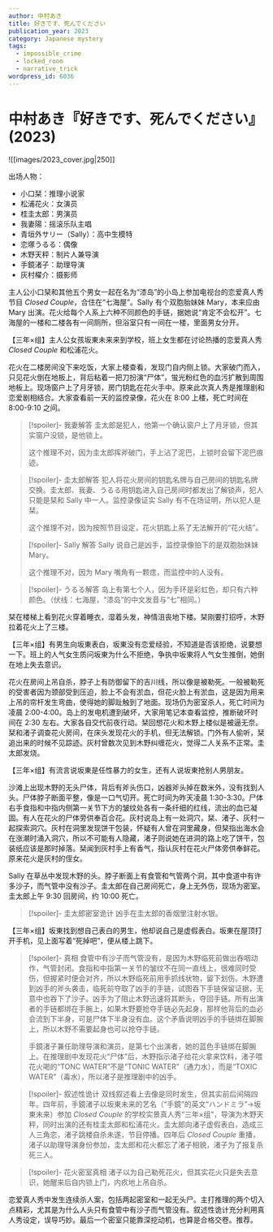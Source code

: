 ```yaml
---
author: 中村あき
title: 好きです、死んでください
publication_year: 2023
category: Japanese mystery
tags:
  - impossible_crime
  - locked_room
  - narrative_trick
wordpress_id: 6036
---
```


# 中村あき『好きです、死んでください』(2023)

![[images/2023_cover.jpg|250]]

出场人物：
* 小口栞：推理小说家
* 松浦花火：女演员
* 桂圭太郎：男演员
* 我妻陽：摇滚乐队主唱
* 青垣外サリー（Sally）：高中生模特
* 恋塚うるる：偶像
* 木野天秤：制片人兼导演
* 手鏡渚子：助理导演
* 灰村櫂介：摄影师

主人公小口栞和其他五个男女一起在名为“漆岛”的小岛上参加电视台的恋爱真人秀节目 <i>Closed Couple</i>，合住在“七海屋”。Sally 有个双胞胎妹妹 Mary，本来应由 Mary 出演。花火给每个人系上六种不同颜色的手链，据她说“肯定不会松开”。七海屋的一楼和二楼各有一间厕所，但浴室只有一间在一楼，里面男女分开。

【三年×组】主人公女孩坂東未来来到学校，班上女生都在讨论热播的恋爱真人秀 <i>Closed Couple</i> 和松浦花火。

花火在二楼房间没下来吃饭，大家上楼查看，发现门自内侧上锁。大家破门而入，只见花火倒在地板上，背后粘着一把刀扮演“尸体”，蛍光粉红色的血污扩散到周围地板上。现场窗户上了月牙锁，房门钥匙在花火手中。原来此次真人秀是推理剧和恋爱剧相结合。大家查看前一天的监控录像，花火在 8:00 上楼，死亡时间在 8:00-9:10 之间。

> [!spoiler]- 我妻解答
> 圭太郎是犯人，他第一个确认窗户上了月牙锁，但其实窗户没锁，是他锁上。
> 
> 这个推理不对，因为圭太郎挥斧破门，手上沾了泥巴，上锁时会留下泥巴痕迹。

> [!spoiler]- 圭太郎解答
> 犯人将花火房间的钥匙名牌与自己房间的钥匙名牌交换。圭太郎、我妻、うるる用钥匙进入自己房间时都发出了解锁声，犯人只能是栞和 Sally 中一人。监控录像证实 Sally 有不在场证明，所以犯人是栞。
> 
> 这个推理不对，因为按照节目设定，花火钥匙上系了无法解开的“花火结”。

> [!spoiler]- Sally 解答
> Sally 说自己是凶手，监控录像拍下的是双胞胎妹妹 Mary。
> 
> 这个推理不对，因为 Mary 嘴角有一颗痣，而监控中的人没有。

> [!spoiler]- うるる解答
> 岛上有第七个人，因为手环是彩虹色，却只有六种颜色。（伏线：七海屋，“漆岛”的中文发音与“七”相同。）

栞在楼梯上看到花火穿着睡衣，湿着头发，神情沮丧地下楼。栞刚要打招呼，木野拉着花火上了三楼。

【三年×组】有男生向坂東表白，坂東没有恋爱经验，不知道是否该拒绝，说要想一下。班上的人气女生质问坂東为什么不拒绝，争执中坂東将人气女生推倒，她倒在地上失去意识。

花火在房间上吊自杀，脖子上有防御留下的吉川线，所以像是被勒死。一般被勒死的受害者因为颈部受到压迫，脸上不会有淤血，但花火脸上有淤血，这是因为用来上吊的帘杆发生弯曲，使得她的脚趾触到了地面。现场仍为密室杀人，死亡时间为凌晨 2:00-4:00。岛上的发电机遭到破坏，大家用笔记本查看监控，推断破坏时间在 2:30 左右。大家各自交代前夜行动。栞回想花火和木野上楼似是被逼无奈。栞和渚子调查花火房间，在床头发现花火的手机，但无法解锁。门外有人偷听，栞追出来的时候不见踪迹。灰村曾数次见到木野纠缠花火，觉得二人关系不正常。圭太郎发烧。

【三年×组】有流言说坂東是任性暴力的女生，还有人说坂東抢别人男朋友。

沙滩上出现木野的无头尸体，背后有斧头伤口，凶器斧头掉在数米外，没有找到人头。尸体脖子断面平整，像是一口气切开。死亡时间为昨天凌晨 1:30-3:30。尸体右手食指和中指内侧第一关节下方的皱纹处各有一条纤细的红线，流出的血已凝固。有人在花火的尸体旁供奉百合花。灰村说岛上有一处洞穴，栞、渚子、灰村一起探索洞穴。灰村在洞里发现饼干包装，怀疑有人曾在洞里藏身，但栞指出海水会在涨潮时涌入洞穴，所以不可能有人隐藏，渚子则说她在进洞的路上吃了饼干，包装纸应该是那时掉落。栞闻到灰村手上有香气，指认灰村在花火尸体旁供奉鲜花。原来花火是灰村的侄女。

Sally 在草丛中发现木野的头。脖子断面上有食管和气管两个洞，其中食道中有许多沙子，而气管中没有沙子。圭太郎在自己房间死亡，身上无外伤，现场为密室。圭太郎上午 9:30 回房间，约 10:00 死亡。

> [!spoiler]- 圭太郎密室诡计
> 凶手在圭太郎的香烟里注射水银。

【三年×组】坂東找到想自己表白的男生，他却说自己是虚假表白。坂東在屋顶打开手机，见上面写着“死掉吧”，便从楼上跳下。

> [!spoiler]- 真相
> 食管中有沙子而气管没有，是因为木野临死前做出吞咽动作，气管封闭。食指和中指第一关节的皱纹不在同一直线上，很难同时受伤，但握紧时便会对齐，所以木野临死前用手抓线状物，留下划伤。木野遭到凶手的斧头袭击，临死前夺取了凶手的手链，试图吞下手链保留证据，无意中也吞下了沙子。凶手为了阻止木野迅速将其断头，夺回手链。所有出演者的手链都绑在手腕上，如果木野要抢夺手链必先起身，那样他背后的血必会流到下半身，可是尸体下半身没有血。这个矛盾说明凶手的手链绑在脚腕上，所以木野不需要起身也可以抢夺手链。
> 
> 手鏡渚子兼任助理导演和演员，是第七个出演者，她的蓝色手链绑在脚腕上。在推理剧中发现花火“尸体”后，木野指示渚子给花火拿来饮料，渚子喂花火喝的“TONC WATER”不是“TONIC WATER”（通力水），而是“TOXIC WATER”（毒水），所以渚子是推理剧中的凶手。

> [!spoiler]- 叙述性诡计
> 双线叙述看上去像是同时发生，但其实前后间隔四年。四年前，手鏡渚子以坂東未来的艺名（“手鏡”的英文“ハンドミラ”→坂東未来）参加 <i>Closed Couple</i> 的学校实景真人秀“三年×组”，导演为木野天秤，同时出演的还有桂圭太郎和松浦花火。圭太郎向渚子虚假表白，造成三人三角恋，渚子跳楼自杀未遂，节目停播。四年后 <i>Closed Couple</i> 重播，渚子以助理导演身份参加，圭太郎和花火都忘了渚子相貌，渚子为了报复杀死三人。

> [!spoiler]- 花火密室真相
> 渚子以为自己勒死花火，但其实花火只是失去意识，她醒来后自内锁上门，内疚地上吊自杀。

恋爱真人秀中发生连续杀人案，包括两起密室和一起无头尸。主打推理的两个切入点精彩，尤其是为什么人头只有食管中有沙子而气管没有。叙述性诡计充分利用真人秀设定，误导巧妙。最后一个密室只能靠深挖动机，也算是合格交卷。推荐。
